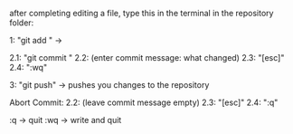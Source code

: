 after completing editing a file, type this in the terminal in the repository folder:


1: "git add <file>" -> 

2.1: "git commit <file>"
2.2: (enter commit message: what changed)
2.3: "[esc]"
2.4: ":wq"

3: "git push" -> pushes you changes to the repository



Abort Commit:
2.2: (leave commit message empty)
2.3: "[esc]"
2.4: ":q"


:q -> quit
:wq -> write and quit
